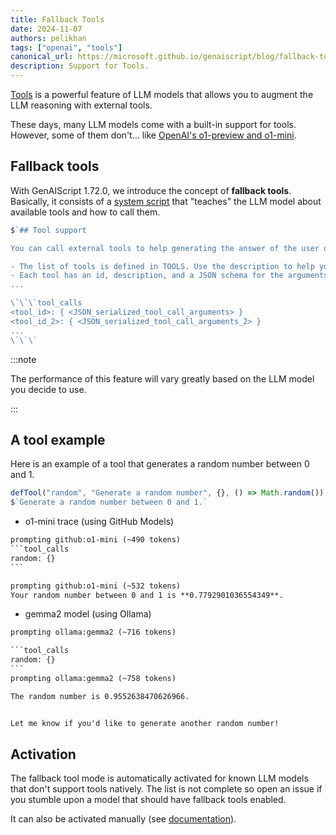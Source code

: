 ```yaml
---
title: Fallback Tools
date: 2024-11-07
authors: pelikhan
tags: ["openai", "tools"]
canonical_url: https://microsoft.github.io/genaiscript/blog/fallback-tools
description: Support for Tools.
---
```


[Tools](/genaiscript/reference/scripts/tools) is a powerful feature of LLM models
that allows you to augment the LLM reasoning with external tools.

These days, many LLM models come with a built-in support for tools. However, some of them
don't... like [OpenAI's o1-preview and o1-mini](https://platform.openai.com/docs/guides/reasoning).

## Fallback tools

With GenAIScript 1.72.0, we introduce the concept of **fallback tools**.
Basically, it consists of a [system script](/genaiscript/reference/scripts/system#systemtool_calls) that "teaches" the LLM model about available tools and how to call them.

```js wrap
$`## Tool support

You can call external tools to help generating the answer of the user questions.

- The list of tools is defined in TOOLS. Use the description to help you choose the best tools.
- Each tool has an id, description, and a JSON schema for the arguments.
...

\`\`\`tool_calls
<tool_id>: { <JSON_serialized_tool_call_arguments> }
<tool_id_2>: { <JSON_serialized_tool_call_arguments_2> }
...
\`\`\`
```

:::note

The performance of this feature will vary greatly based on the LLM model you decide to use.

:::

## A tool example

Here is an example of a tool that generates a random number between 0 and 1.

```js
defTool("random", "Generate a random number", {}, () => Math.random())
$`Generate a random number between 0 and 1.`
```

-   o1-mini trace (using GitHub Models)

````txt
prompting github:o1-mini (~490 tokens)
```tool_calls
random: {}
```

prompting github:o1-mini (~532 tokens)
Your random number between 0 and 1 is **0.7792901036554349**.
````

-   gemma2 model (using Ollama)

````txt
prompting ollama:gemma2 (~716 tokens)

```tool_calls
random: {}
```
prompting ollama:gemma2 (~758 tokens)

The random number is 0.9552638470626966.


Let me know if you'd like to generate another random number!
````

## Activation

The fallback tool mode is automatically activated for known LLM models that don't support tools natively. The list is not complete
so open an issue if you stumble upon a model that should have fallback tools enabled.

It can also be activated manually (see [documentation](/genaiscript/reference/scripts/tools#fallbacktools)).
